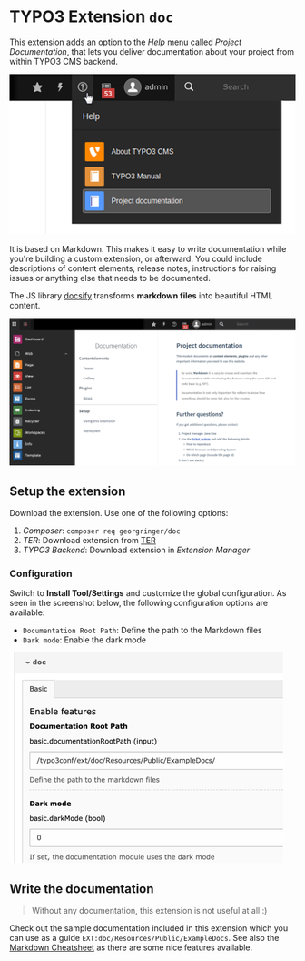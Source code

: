 # TYPO3 Extension `doc`

This extension adds an option to the *Help* menu called *Project Documentation*, that lets you deliver documentation about your project from within TYPO3 CMS backend.

![Help](Resources/Public/Images/Help.png)

It is based on Markdown. This makes it easy to write documentation while you're building a custom extension, 
or afterward. You could include descriptions of content elements, release notes, instructions for raising issues
or anything else that needs to be documented.

The JS library [docsify](https://docsify.js.org/) transforms **markdown files** into beautiful HTML content.

![Demo](Resources/Public/Images/Demo.png)

## Setup the extension

Download the extension. Use one of the following options:

1. *Composer*: `composer req georgringer/doc`
2. *TER*: Download extension from [TER](https://extensions.typo3.org/extension/doc/)
3. *TYPO3 Backend*: Download extension in *Extension Manager*

### Configuration

Switch to **Install Tool/Settings** and customize the global configuration.
As seen in the screenshot below, the following configuration options are available:

* `Documentation Root Path`: Define the path to the Markdown files
* `Dark mode`: Enable the dark mode

![Extension Configuration](Resources/Public/ExampleDocs/_img/ExtensionConfiguration.png)

## Write the documentation

> Without any documentation, this extension is not useful at all :)

Check out the sample documentation included in this extension which you can use as a guide `EXT:doc/Resources/Public/ExampleDocs`.
See also the [Markdown Cheatsheet](Setup/Markdown.md) as there are some nice features available.
